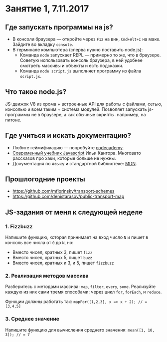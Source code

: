 # Занятие 1, 7.11.2017

## Где запускать программы на js?

* В консоли браузера — откройте через `F12` на вин, `Cmd+Alt+I` на маке. Зайдите во вкладку `console`.
* В терминале компьютера (сперва нужно поставить node.js):
  * Команда `node` запускает REPL — примерно то же, что в браузере. Советую использовать консоль браузера, в ней удобнее смотреть массивы и объекты и есть подсказки.
  * Команда `node script.js` выполняет программу из файла `script.js`.

## Что такое node.js?

JS-движок V8 из хрома + встроенные API для работы с файлами, сетью, консолью и всем таким + система модулей. Позволяет запускать js-программы не в браузере, а как обычные скрипты. например, на питоне.

## Где учиться и искать документацию?

* Любите геймификацию — попробуйте [codecademy](https://www.codecademy.com/tracks/javascript).
* [Современный учебник Javascript](https://learn.javascript.ru/js) Ильи Кантора. Многовато рассказов про хаки, которые больше не нужны.
* Документация по языку и стандартной библиотеке: [MDN](https://developer.mozilla.org/en-US/).

## Прошлогодние проекты

* https://github.com/mflorinsky/transport-schemes
* https://github.com/denistarasov/public-transport-map

## JS-задания от меня к следующей неделе

### 1. Fizzbuzz

Напишите функцию, которая принимает на вход число `N` и пишет в консоль все числа от `0` до `N`, но:
* Вместо чисел, кратных 3, пишет `fizz`
* Вместо чисел, кратных 5, пишет `buzz`
* Вместо чисел, кратных и 3, и 5, пишет `fizzbuzz`

### 2. Реализация методов массива

Разберитесь с методами массива: `map`, `filter`, `every`, `some`. Реализуйте каждую из них сами тремя способами: через цикл `for`, `forEach`, и `reduce`.

Функции должны работать так: `mapFor([1,2,3], x => x + 2); // = [3,4,5]`

### 3. Среднее значение

Напишите функцию для вычисления среднего значения: `mean([1, 10, 3]); // = 7`
